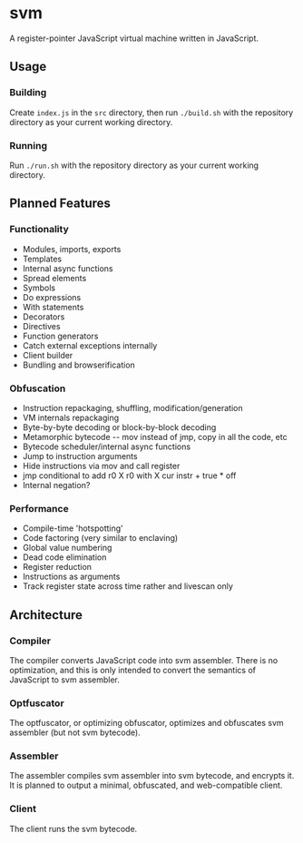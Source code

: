 # svm
A register-pointer JavaScript virtual machine written in JavaScript.

## Usage

### Building
Create `index.js` in the `src` directory, then run `./build.sh` with the repository directory as your current working directory.

### Running
Run `./run.sh` with the repository directory as your current working directory.

## Planned Features

### Functionality
* Modules, imports, exports
* Templates
* Internal async functions
* Spread elements
* Symbols
* Do expressions
* With statements
* Decorators
* Directives
* Function generators
* Catch external exceptions internally
* Client builder
* Bundling and browserification

### Obfuscation
* Instruction repackaging, shuffling, modification/generation
* VM internals repackaging
* Byte-by-byte decoding or block-by-block decoding
* Metamorphic bytecode -- mov instead of jmp, copy in all the code, etc
* Bytecode scheduler/internal async functions
* Jump to instruction arguments
* Hide instructions via mov and call register
* jmp conditional to add r0 X r0 with X cur instr + true * off
* Internal negation?

### Performance
* Compile-time 'hotspotting'
* Code factoring (very similar to enclaving)
* Global value numbering
* Dead code elimination
* Register reduction
* Instructions as arguments
* Track register state across time rather and livescan only

## Architecture

### Compiler
The compiler converts JavaScript code into svm assembler. There is no optimization, and this is only intended to convert the semantics of JavaScript to svm assembler.

### Optfuscator
The optfuscator, or optimizing obfuscator, optimizes and obfuscates svm assembler (but not svm bytecode).

### Assembler
The assembler compiles svm assembler into svm bytecode, and encrypts it. It is planned to output a minimal, obfuscated, and web-compatible client.

### Client
The client runs the svm bytecode.